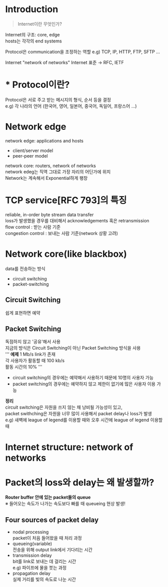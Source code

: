 # Introduction
> Internet이란 무엇인가?

Internet의 구조: core, edge<br/>
hosts는 각각의 end systems

Protocol은 communication을 조정하는 역할  e.g) TCP, IP, HTTP, FTP, SFTP ...

Internet "network of networks"  Internet 표준 → RFC, IETF

# * Protocol이란?
Protocol은 서로 주고 받는 메시지의 형식, 순서 등을 결정  
e.g) 각 나라의 언어 (한국어, 영어, 일본어, 중국어, 독일어, 프랑스어 ...)

# Network edge
network edge: applications and hosts  
* client/server model
* peer-peer model

network core: routers, network of networks  
network edeg는 직역 그대로 가장 자리의 어딘가에 위치  
Network는 계속해서 Exponential하게 팽창  

# TCP service[RFC 793]의 특징  
reliable, in-order byte stream data transfer  
loss가 발생했을 경우를 대비해서 acknowledgements 혹은 retransmission  
flow control : 받는 사람 기준  
congestion control : 보내는 사람 기준(network 상황 고려)  

# Network core(like blackbox)  
data를 전송하는 방식  
* circuit switching  
* packet-switching  

## Circuit Switching  
쉽게 표현하면 예약  
## Packet Switching  
독점하지 않고 '공유'해서 사용  
지금의 방식은 Circuit Switching이 아닌 Packet Switching 방식을 사용  
'''
<b>예제</b>
1 Mb/s link가 존재  
각 사용자가 활동할 때 100 kb/s  
활동 시간의 10%
'''
* circuit switching의 경우에는 예약해서 사용하기 때문에 10명의 사용자 가능  
* packet switching의 경우에는 예약하지 않고 제한이 없기에 많은 사용자 이용 가능  

<b>정리</b>  
circuit switching은 자원을 쓰지 않는 채 낭비될 가능성이 있고,  
packet swithching은 자원을 너무 많이 사용해서 packet delay나 loss가 발생  
e.g) 새벽에 league of legend를 이용할 때와 오후 시간에 league of legend 이용할 때  

# Internet structure: network of networks  

# Packet의 loss와 delay는 왜 발생할까?  
<b>Router buffer 안에 있는 packet들의 queue</b>  
※ 들어오는 속도가 나가는 속도보다 빠를 때 queueing 현상 발생!  

## Four sources of packet delay  
* nodal processing  
packet이 처음 들어왔을 때 처리 과정  
* queueing(variable)  
전송을 위해 output link에서 기다리는 시간  
* transmission delay  
bit를 link로 보내는 데 걸리는 시간  
e.g) 파이프에 물을 붓는 과정  
* propagation delay   
실제 거리를 빛의 속도로 나눈 시간  
